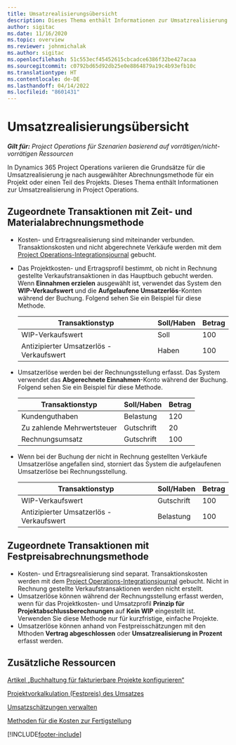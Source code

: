 ```yaml
---
title: Umsatzrealisierungsübersicht
description: Dieses Thema enthält Informationen zur Umsatzrealisierung in Project Operations.
author: sigitac
ms.date: 11/16/2020
ms.topic: overview
ms.reviewer: johnmichalak
ms.author: sigitac
ms.openlocfilehash: 51c553ecf45452615cbcadce6386f32be427acaa
ms.sourcegitcommit: c0792bd65d92db25e0e8864879a19c4b93efb10c
ms.translationtype: HT
ms.contentlocale: de-DE
ms.lasthandoff: 04/14/2022
ms.locfileid: "8601431"
---
```

# <a name="revenue-recognition-overview"></a>Umsatzrealisierungsübersicht

_**Gilt für:** Project Operations für Szenarien basierend auf vorrätigen/nicht-vorrätigen Ressourcen_

In Dynamics 365 Project Operations variieren die Grundsätze für die Umsatzrealisierung je nach ausgewählter Abrechnungsmethode für ein Projekt oder einen Teil des Projekts. Dieses Thema enthält Informationen zur Umsatzrealisierung in Project Operations.

## <a name="transactions-accounted-using-time-and-material-billing-method"></a>Zugeordnete Transaktionen mit Zeit- und Materialabrechnungsmethode

- Kosten- und Ertragsrealisierung sind miteinander verbunden. Transaktionskosten und nicht abgerechnete Verkäufe werden mit dem [Project Operations-Integrationsjournal](../project-accounting/project-operations-integration-journal.md) gebucht.
- Das Projektkosten- und Ertragsprofil bestimmt, ob nicht in Rechnung gestellte Verkaufstransaktionen in das Hauptbuch gebucht werden. Wenn **Einnahmen erzielen** ausgewählt ist, verwendet das System den **WIP-Verkaufswert** und die **Aufgelaufene Umsatzerlös**-Konten während der Buchung. Folgend sehen Sie ein Beispiel für diese Methode.  

  | Transaktionstyp | Soll/Haben | Betrag |
  | --- | --- | --- |
  | WIP-Verkaufswert | Soll | 100 |
  | Antizipierter Umsatzerlös - Verkaufswert | Haben | 100 |

- Umsatzerlöse werden bei der Rechnungsstellung erfasst. Das System verwendet das **Abgerechnete Einnahmen**-Konto während der Buchung. Folgend sehen Sie ein Beispiel für diese Methode.  

  | Transaktionstyp | Soll/Haben | Betrag |
  | --- | --- | --- |
  | Kundenguthaben | Belastung | 120 |
  | Zu zahlende Mehrwertsteuer | Gutschrift | 20 |
  | Rechnungsumsatz | Gutschrift | 100 |

- Wenn bei der Buchung der nicht in Rechnung gestellten Verkäufe Umsatzerlöse angefallen sind, storniert das System die aufgelaufenen Umsatzerlöse bei Rechnungsstellung.

  | Transaktionstyp | Soll/Haben | Betrag |
  | --- | --- | --- |
  | WIP-Verkaufswert | Gutschrift | 100 |
  | Antizipierter Umsatzerlös - Verkaufswert | Belastung | 100 |

## <a name="transactions-accounted-using-the-fixed-price-billing-method"></a>Zugeordnete Transaktionen mit Festpreisabrechnungsmethode

- Kosten- und Ertragsrealisierung sind separat. Transaktionskosten werden mit dem [Project Operations-Integrationsjournal](../project-accounting/project-operations-integration-journal.md) gebucht. Nicht in Rechnung gestellte Verkaufstransaktionen werden nicht erstellt.
- Umsatzerlöse können während der Rechnungsstellung erfasst werden, wenn für das Projektkosten- und Umsatzprofil **Prinzip für Projektabschlussberechnungen** auf **Kein WIP** eingestellt ist. Verwenden Sie diese Methode nur für kurzfristige, einfache Projekte.
- Umsatzerlöse können anhand von Festpreisschätzungen mit den Mthoden **Vertrag abgeschlossen** oder **Umsatzrealisierung in Prozent** erfasst werden.

## <a name="additional-resources"></a>Zusätzliche Ressourcen
[Artikel „Buchhaltung für fakturierbare Projekte konfigurieren“](../project-accounting/configure-accounting-billable-projects.md)

[Projektvorkalkulation (Festpreis) des Umsatzes](rev-rec-percentage-completion-method.md)

[Umsatzschätzungen verwalten](rev-rec-completed-contract-method.md)

[Methoden für die Kosten zur Fertigstellung](cost-complete-methods.md)


[!INCLUDE[footer-include](../includes/footer-banner.md)]